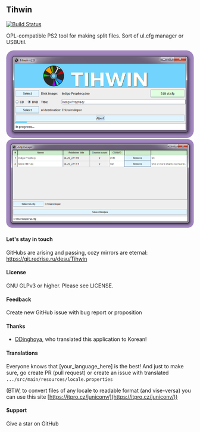 ## Tihwin

[![Build Status](https://ci.redrise.ru/api/badges/desu/Tihwin/status.svg)](https://ci.redrise.ru/desu/Tihwin)

OPL-compatible PS2 tool for making split files. Sort of ul.cfg manager or USBUtil.

![Application screenshot1](screenshots/1.png)
![Application screenshot2](screenshots/2.png)

#### Let's stay in touch

GitHubs are arising and passing, cozy mirrors are eternal: https://git.redrise.ru/desu/Tihwin

#### License

GNU GLPv3 or higher. Please see LICENSE.

#### Feedback

Create new GitHub issue with bug report or proposition

#### Thanks

* [DDinghoya](https://github.com/DDinghoya), who translated this application to Korean!

#### Translations

Everyone knows that [your_language_here] is the best! And just to make sure, go create PR (pull request) or create an issue with translated `.../src/main/resources/locale.properties`

(BTW, to convert files of any locale to readable format (and vise-versa) you can use this site [https://itpro.cz/juniconv/](https://itpro.cz/juniconv/))

#### Support

Give a star on GitHub